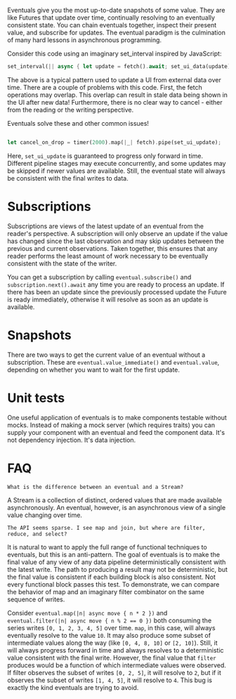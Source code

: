 Eventuals give you the most up-to-date snapshots of some value. They are like Futures that update over time, continually resolving to an eventually consistent state. You can chain eventuals together, inspect their present value, and subscribe for updates. The eventual paradigm is the culmination of many hard lessons in asynchronous programming.


Consider this code using an imaginary set_interval inspired by JavaScript:
```rust
set_interval(|| async { let update = fetch().await; set_ui_data(update); }, 2000)
```

The above is a typical pattern used to update a UI from external data over time. There are a couple of problems with this code. First, the fetch operations may overlap. This overlap can result in stale data being shown in the UI after new data! Furthermore, there is no clear way to cancel - either from the reading or the writing perspective.


Eventuals solve these and other common issues!

```rust

let cancel_on_drop = timer(2000).map(|_| fetch).pipe(set_ui_update);

```

Here, `set_ui_update` is guaranteed to progress only forward in time. Different pipeline stages may execute concurrently, and some updates may be skipped if newer values are available. Still, the eventual state will always be consistent with the final writes to data.


# Subscriptions

Subscriptions are views of the latest update of an eventual from the reader's perspective. A subscription will only observe an update if the value has changed since the last observation and may skip updates between the previous and current observations. Taken together, this ensures that any reader performs the least amount of work necessary to be eventually consistent with the state of the writer.


You can get a subscription by calling `eventual.subscribe()` and `subscription.next().await` any time you are ready to process an update. If there has been an update since the previously processed update the Future is ready immediately, otherwise it will resolve as soon as an update is available.


# Snapshots
There are two ways to get the current value of an eventual without a subscription. These are `eventual.value_immediate()` and `eventual.value`, depending on whether you want to wait for the first update.

# Unit tests

One useful application of eventuals is to make components testable without mocks. Instead of making a mock server (which requires traits) you can supply your component with an eventual and feed the component data. It's not dependency injection. It's data injection.


# FAQ

    What is the difference between an eventual and a Stream?

 A Stream is a collection of distinct, ordered values that are made available asynchronously. An eventual, however, is an asynchronous view of a single value changing over time.


    The API seems sparse. I see map and join, but where are filter, reduce, and select?

It is natural to want to apply the full range of functional techniques to eventuals, but this is an anti-pattern. The goal of eventuals is to make the final value of any view of any data pipeline deterministically consistent with the latest write. The path to producing a result may not be deterministic, but the final value is consistent if each building block is also consistent. Not every functional block passes this test. To demonstrate, we can compare the behavior of map and an imaginary filter combinator on the same sequence of writes.


Consider `eventual.map(|n| async move { n * 2 })` and `eventual.filter(|n| async move { n % 2 == 0 })` both consuming the series writes `[0, 1, 2, 3, 4, 5]` over time. `map`, in this case, will always eventually resolve to the value `10`. It may also produce some subset of intermediate values along the way (like `[0, 4, 8, 10]` or `[2, 10]`). Still, it will always progress forward in time and always resolves to a deterministic value consistent with the final write. However, the final value that `filter` produces would be a function of which intermediate values were observed. If filter observes the subset of writes  `[0, 2, 5]`, it will resolve to `2`, but if it observes the subset of writes `[1, 4, 5]`, it will resolve to `4`. This bug is exactly the kind eventuals are trying to avoid.
